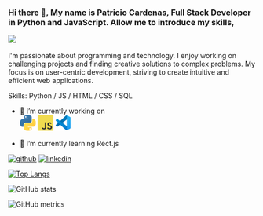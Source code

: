 ### Hi there 👋, My name is Patricio Cardenas, Full Stack Developer in Python and JavaScript. Allow me to introduce my skills,
![](https://media.licdn.com/dms/image/D4E16AQHxsQFYmNXVOA/profile-displaybackgroundimage-shrink_350_1400/0/1681000424942?e=1696464000&v=beta&t=bg5j3PQn-ILKRoxSnqnDba_AT9tpwZwcfqv0CiPL_NQ)

I'm passionate about programming and technology. I enjoy working on challenging projects and finding creative solutions to complex problems. My focus is on user-centric development, striving to create intuitive and efficient web applications.

Skills: Python / JS / HTML / CSS / SQL

- 🔭 I’m currently working on <br>
  <a href="https://www.python.org/" title="Python"><img src="icons/python.png" /></a>
  <a href="https://en.wikipedia.org/wiki/JavaScript" title="JavaScript"><img src="icons/javascript.png" /></a>
  <a href="https://code.visualstudio.com/" title="Visual Studio Code"><img src="icons/vscode.png" /></a>
  
- 🌱 I’m currently learning Rect.js 


[<img src='https://cdn.jsdelivr.net/npm/simple-icons@3.0.1/icons/github.svg' alt='github' height='40'>](https://github.com/Th3Blaze)  [<img src='https://cdn.jsdelivr.net/npm/simple-icons@3.0.1/icons/linkedin.svg' alt='linkedin' height='40'>](https://www.linkedin.com/in/https://www.linkedin.com/in/patriciocardenasz//)  

[![Top Langs](https://github-readme-stats.vercel.app/api/top-langs/?username=Th3Blaze)](https://github.com/anuraghazra/github-readme-stats)

![GitHub stats](https://github-readme-stats.vercel.app/api?username=Th3Blaze&show_icons=true)  

![GitHub metrics](https://metrics.lecoq.io/Th3Blaze)  

